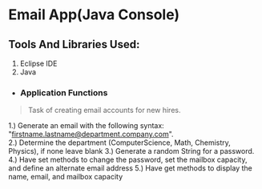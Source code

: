 # Email App(Java Console)


## Tools And Libraries Used:

1. Eclipse IDE
2. Java

* ### Application Functions
 >Task of creating email accounts for new hires.

1.) Generate an email with the following syntax: "firstname.lastname@department.company.com".<br/> 
2.) Determine the department (ComputerScience, Math, Chemistry, Physics), if none leave blank
3.) Generate a random String for a password.
4.) Have set methods to change the password, set the mailbox capacity, and define an alternate
email address
5.) Have get methods to display the name, email, and mailbox capacity
